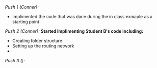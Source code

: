 *Push 1 (Conner):*
- Implimented the code that was done during the in class exmaple as a starting point

*Push 2 (Conner):*
**Started implimenting Student B's code including:**
- Creating folder structure
- Setting up the routing network
- 

*Push 3 ():*
